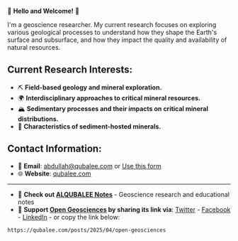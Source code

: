 🌟 **Hello and Welcome!** 🌟

I'm a geoscience researcher. My current research focuses on exploring various geological processes to understand how they shape the Earth's surface and subsurface, and how they impact the quality and availability of natural resources.

## **Current Research Interests**:

- ⛏️ **Field-based geology and mineral exploration.**
- 🌍 **Interdisciplinary approaches to critical mineral resources.**
- 🏔️ **Sedimentary processes and their impacts on critical mineral distributions.**
- 💎 **Characteristics of sediment-hosted minerals.**

## **Contact Information**:

- 📧 **Email**: [abdullah@qubalee.com](mailto:abdullah@qubalee.com) or [Use this form](https://qubalee.com/about/#contact-me)
- 🌐 **Website**: [qubalee.com](http://qubalee.com)

____
- 📝 **Check out [ALQUBALEE Notes](https://qubalee.com/)** - Geoscience research and educational notes
- 🙌 **Support [Open Geosciences](https://qubalee.com/posts/2025/04/open-geosciences) by sharing its link via**:  [Twitter](https://twitter.com/share?url=https://qubalee.com/posts/2025/04/open-geosciences) - [Facebook](https://www.facebook.com/sharer/sharer.php?u=https://qubalee.com/posts/2025/04/open-geosciences) - [LinkedIn](https://www.linkedin.com/sharing/share-offsite/?url=https://qubalee.com/posts/2025/04/open-geosciences) - or copy the link below:
```copy
https://qubalee.com/posts/2025/04/open-geosciences
```
